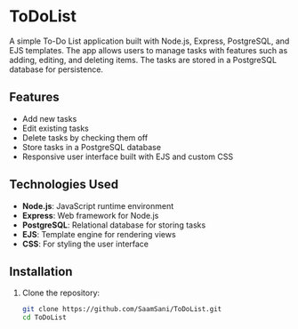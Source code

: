 # ToDoList

A simple To-Do List application built with Node.js, Express, PostgreSQL, and EJS templates. The app allows users to manage tasks with features such as adding, editing, and deleting items. The tasks are stored in a PostgreSQL database for persistence.

## Features

- Add new tasks
- Edit existing tasks
- Delete tasks by checking them off
- Store tasks in a PostgreSQL database
- Responsive user interface built with EJS and custom CSS

## Technologies Used

- **Node.js**: JavaScript runtime environment
- **Express**: Web framework for Node.js
- **PostgreSQL**: Relational database for storing tasks
- **EJS**: Template engine for rendering views
- **CSS**: For styling the user interface

## Installation

1. Clone the repository:

   ```bash
   git clone https://github.com/SaamSani/ToDoList.git
   cd ToDoList
